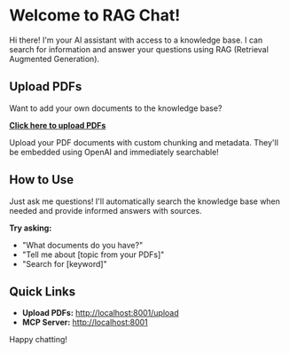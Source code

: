 # Welcome to RAG Chat!

Hi there! I'm your AI assistant with access to a knowledge base. I can search for information and answer your questions using RAG (Retrieval Augmented Generation).

## Upload PDFs

Want to add your own documents to the knowledge base?

**[Click here to upload PDFs](http://localhost:8001/upload)**

Upload your PDF documents with custom chunking and metadata. They'll be embedded using OpenAI and immediately searchable!

## How to Use

Just ask me questions! I'll automatically search the knowledge base when needed and provide informed answers with sources.

**Try asking:**
- "What documents do you have?"
- "Tell me about [topic from your PDFs]"
- "Search for [keyword]"

## Quick Links

- **Upload PDFs:** [http://localhost:8001/upload](http://localhost:8001/upload)
- **MCP Server:** [http://localhost:8001](http://localhost:8001)

Happy chatting!